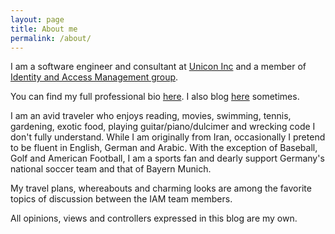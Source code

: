 ```yaml
---
layout: page
title: About me
permalink: /about/
---
```


I am a software engineer and consultant at [Unicon Inc](https://www.unicon.net) 
and a member of [Identity and Access Management group](https://www.unicon.net/solutions/identity-and-access-management).

You can find my full professional bio [here](https://www.linkedin.com/in/mmoayyed).
I also blog [here](https://www.unicon.net/about/blogs/blogger/15) sometimes.

I am an avid traveler who enjoys reading, movies, swimming, tennis, gardening, exotic food, playing guitar/piano/dulcimer 
and wrecking code I don't fully understand. While I am originally from Iran, occasionally I pretend to be fluent 
in English, German and Arabic. With the exception of Baseball, Golf and American Football, I am a sports fan and dearly support Germany's 
national soccer team and that of Bayern Munich.

My travel plans, whereabouts and charming looks are among the favorite topics of discussion between the IAM team members.

All opinions, views and controllers expressed in this blog are my own.